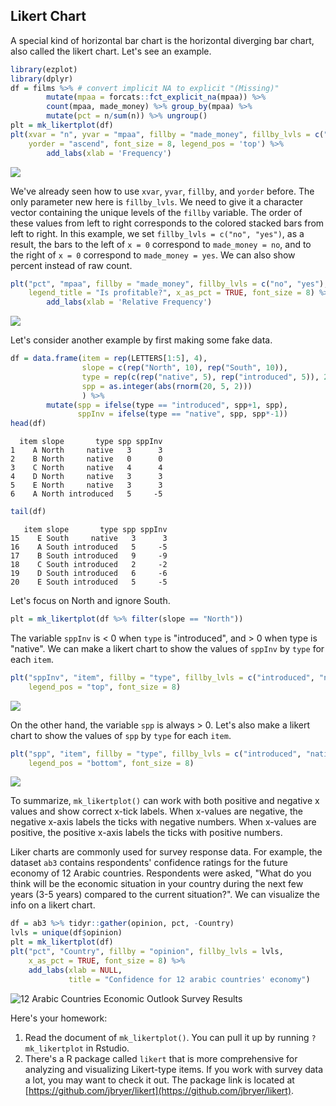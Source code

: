 ## Likert Chart

A special kind of horizontal bar chart is the horizontal diverging bar chart, also called the likert chart. Let's see an example.


```r
library(ezplot)
library(dplyr)
df = films %>% # convert implicit NA to explicit "(Missing)"
        mutate(mpaa = forcats::fct_explicit_na(mpaa)) %>% 
        count(mpaa, made_money) %>% group_by(mpaa) %>%
        mutate(pct = n/sum(n)) %>% ungroup()
plt = mk_likertplot(df)
plt(xvar = "n", yvar = "mpaa", fillby = "made_money", fillby_lvls = c("no", "yes"), 
    yorder = "ascend", font_size = 8, legend_pos = 'top') %>% 
        add_labs(xlab = 'Frequency')
```

![](images/likert_mpaa_cnt-1.png)

We've already seen how to use `xvar`, `yvar`, `fillby`, and `yorder` before. The only parameter new here is `fillby_lvls`. We need to give it a character vector containing the unique levels of the `fillby` variable. The order of these values from left to right corresponds to the colored stacked bars from left to right. In this example, we set `fillby_lvls = c("no", "yes")`, as a result, the bars to the left of `x = 0` correspond to `made_money = no`, and to the right of `x = 0` correspond to `made_money = yes`. We can also show percent instead of raw count.


```r
plt("pct", "mpaa", fillby = "made_money", fillby_lvls = c("no", "yes"), 
    legend_title = "Is profitable?", x_as_pct = TRUE, font_size = 8) %>% 
        add_labs(xlab = 'Relative Frequency')
```

![](images/likert_mpaa_pct-1.png)

Let's consider another example by first making some fake data.


```r
df = data.frame(item = rep(LETTERS[1:5], 4),
                slope = c(rep("North", 10), rep("South", 10)),
                type = rep(c(rep("native", 5), rep("introduced", 5)), 2),
                spp = as.integer(abs(rnorm(20, 5, 2)))
                ) %>% 
        mutate(spp = ifelse(type == "introduced", spp+1, spp),
               sppInv = ifelse(type == "native", spp, spp*-1))
head(df)
```

```
  item slope       type spp sppInv
1    A North     native   3      3
2    B North     native   0      0
3    C North     native   4      4
4    D North     native   3      3
5    E North     native   3      3
6    A North introduced   5     -5
```

```r
tail(df)
```

```
   item slope       type spp sppInv
15    E South     native   3      3
16    A South introduced   5     -5
17    B South introduced   9     -9
18    C South introduced   2     -2
19    D South introduced   6     -6
20    E South introduced   5     -5
```

Let's focus on North and ignore South. 


```r
plt = mk_likertplot(df %>% filter(slope == "North"))
```

The variable `sppInv` is < 0 when `type` is "introduced", and > 0 when type is 
"native". We can make a likert chart to show the values of `sppInv` by `type` for
each `item`.


```r
plt("sppInv", "item", fillby = "type", fillby_lvls = c("introduced", "native"),
    legend_pos = "top", font_size = 8)
```

![](images/likert_north_sppInv-1.png)

On the other hand, the variable `spp` is always > 0. Let's also make a likert 
chart to show the values of `spp` by `type` for each `item`.


```r
plt("spp", "item", fillby = "type", fillby_lvls = c("introduced", "native"),
    legend_pos = "bottom", font_size = 8)
```

![](images/likert_north_spp-1.png)

To summarize, `mk_likertplot()` can work with both positive and negative x values
and show correct x-tick labels. When x-values are negative, the negative x-axis labels the ticks with negative numbers. When x-values are positive, the positive x-axis labels the ticks with positive numbers. 

Liker charts are commonly used for survey response data. For example, the dataset `ab3` contains respondents' confidence ratings for the future economy of 12 Arabic countries. Respondents were asked, "What do you think will be the economic situation in your country during the next few years (3-5 years) compared to the current situation?". We can visualize the info on a likert chart. 


```r
df = ab3 %>% tidyr::gather(opinion, pct, -Country)
lvls = unique(df$opinion)
plt = mk_likertplot(df)
plt("pct", "Country", fillby = "opinion", fillby_lvls = lvls, 
    x_as_pct = TRUE, font_size = 8) %>%
    add_labs(xlab = NULL, 
             title = "Confidence for 12 arabic countries' economy")
```

![12 Arabic Countries Economic Outlook Survey Results](images/likert_ab3-1.png)


Here's your homework:

1. Read the document of `mk_likertplot()`. You can pull it up by running 
`?mk_likertplot` in Rstudio. 
2. There's a R package called `likert` that is more comprehensive for analyzing
and visualizing Likert-type items. If you work with survey data a lot, you may
want to check it out. The package link is located at [https://github.com/jbryer/likert](https://github.com/jbryer/likert).

